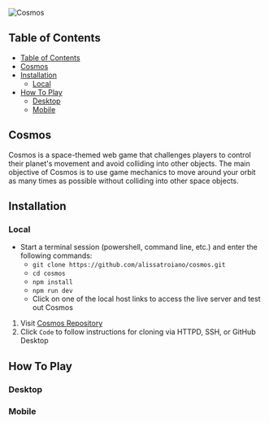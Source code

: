 ![Cosmos]('static\images\cosmos-1.png')

## Table of Contents
- [Table of Contents](#table-of-contents)
- [Cosmos](#cosmos)
- [Installation](#installation)
  - [Local](#local)
- [How To Play](#how-to-play)
  - [Desktop](#desktop)
  - [Mobile](#mobile)

## Cosmos

Cosmos is a space-themed web game that challenges players to control their planet's movement and avoid colliding into other objects. The main objective of Cosmos is to use game mechanics to move around your orbit as many times as possible without colliding into other space objects.

## Installation

### Local
- Start a terminal session (powershell, command line, etc.) and enter the following commands: 
  - `git clone https://github.com/alissatroiano/cosmos.git`
  - `cd cosmos`
  - `npm install`
  - `npm run dev`
  - Click on one of the local host links to access the live server and test out Cosmos

1. Visit [Cosmos Repository](https://github.com/alissatroiano/cosmos) 
2. Click `Code` to follow instructions for cloning via HTTPD, SSH, or GitHub Desktop


## How To Play

### Desktop

### Mobile 

  
 
